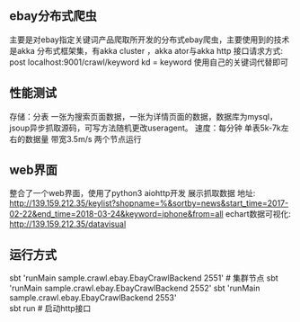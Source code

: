 ## ebay分布式爬虫
主要是对ebay指定关键词产品爬取所开发的分布式ebay爬虫，主要使用到的技术是akka 分布式框架集，有akka cluster
，akka ator与akka http
接口请求方式: post localhost:9001/crawl/keyword kd = keyword 使用自己的关键词代替即可

## 性能测试
存储：分表 一张为搜索页面数据，一张为详情页面的数据，数据库为mysql，jsoup异步抓取源码，可写方法随机更改useragent。
速度：每分钟 单表5k-7k左右的数据量 带宽3.5m/s 两个节点运行

## web界面
整合了一个web界面，使用了python3 aiohttp开发 展示抓取数据
地址: http://139.159.212.35/keylist?shopname=%&sortby=news&start_time=2017-02-22&end_time=2018-03-24&keyword=iphone&from=all
echart数据可视化: http://139.159.212.35/datavisual

## 运行方式
sbt 'runMain sample.crawl.ebay.EbayCrawlBackend 2551' # 集群节点
sbt 'runMain sample.crawl.ebay.EbayCrawlBackend 2552' 
sbt 'runMain sample.crawl.ebay.EbayCrawlBackend 2553'  
sbt run  # 启动http接口
